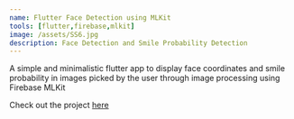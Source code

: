 ```yaml
---
name: Flutter Face Detection using MLKit
tools: [flutter,firebase,mlkit]
image: /assets/SS6.jpg
description: Face Detection and Smile Probability Detection 
---
```


A simple and minimalistic flutter app to display face coordinates and smile probability in images picked by the user through image processing using Firebase MLKit

Check out the project [here](https://github.com/sunchit17/Flutter-Face-Detection/)

